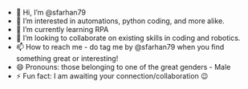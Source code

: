 - 👋 Hi, I’m @sfarhan79
- 👀 I’m interested in automations, python coding, and more alike. 
- 🌱 I’m currently learning RPA
- 💞️ I’m looking to collaborate on existing skills in coding and robotics.
- 📫 How to reach me - do tag me by @sfarhan79 when you find something great or interesting!
- 😄 Pronouns: those belonging to one of the great genders - Male
- ⚡ Fun fact: I am awaiting your connection/collaboration 😉

<!---
sfarhan79/sfarhan79 is a ✨ special ✨ repository because its `README.md` (this file) appears on your GitHub profile.
You can click the Preview link to take a look at your changes.
--->
